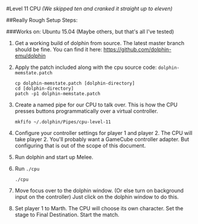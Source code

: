 #Level 11 CPU
*(We skipped ten and cranked it straight up to eleven)*

##Really Rough Setup Steps:

###Works on: Ubuntu 15.04 (Maybe others, but that's all I've tested)

1. Get a working build of dolphin from source. The latest master branch should be fine. You can find it here:
https://github.com/dolphin-emu/dolphin
2. Apply the patch included along with the cpu source code: `dolphin-memstate.patch`

    ```
    cp dolphin-memstate.patch [dolphin-directory]
    cd [dolphin-directory]
    patch -p1 dolphin-memstate.patch
    ```

3. Create a named pipe for our CPU to talk over. This is how the CPU presses buttons programmatically over a virtual controller.

    ```
    mkfifo ~/.dolphin/Pipes/cpu-level-11
    ```

4. Configure your controller settings for player 1 and player 2. The CPU will take player 2. You'll probably want a GameCube controller adapter. But configuring that is out of the scope of this document.
5. Run dolphin and start up Melee.
6. Run `./cpu`
    ```
    ./cpu
    ```

8. Move focus over to the dolphin window. (Or else turn on background input on the controller) Just click on the dolphin window to do this.
7. Set player 1 to Marth. The CPU will choose its own character.  Set the stage to Final Destination. Start the match.
